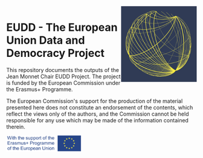 <img style="float: right;" src="Images/logo_EU.png" width="200">

# EUDD - The European Union Data and Democracy Project

This repository documents the outputs of the Jean Monnet Chair EUDD Project. The project is funded by the European Commission under the Erasmus+ Programme.

The European Commission's support for the production of the material presented here does not constitute an endorsement of the contents, which reflect the views only of the authors, and the Commission cannot be held responsible for any use which may be made of the information contained therein.

<img src="Images/logosbeneficaireserasmusleft_withthesupport-01_0.jpg" width="200">